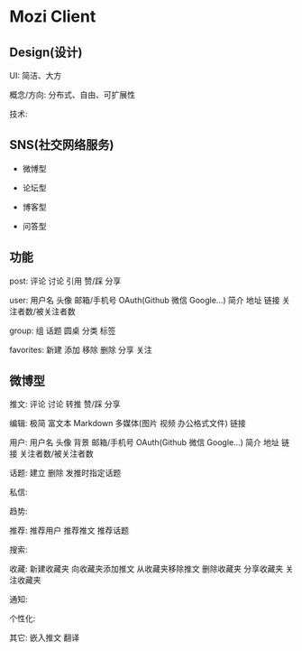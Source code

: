 # Mozi Client

## Design(设计)

UI: 简洁、大方

概念/方向: 分布式、自由、可扩展性

技术: 

## SNS(社交网络服务)

- 微博型 

- 论坛型 

- 博客型

- 问答型




## 功能

post: 评论 讨论 引用 赞/踩 分享

user: 用户名 头像 邮箱/手机号 OAuth(Github 微信 Google...) 简介 地址 链接 关注者数/被关注者数 

group: 组 话题 圆桌 分类 标签

favorites: 新建 添加 移除 删除 分享 关注

## 微博型

推文: 评论 讨论 转推 赞/踩 分享

编辑: 极简 富文本 Markdown 多媒体(图片 视频 办公格式文件) 链接

用户: 用户名 头像 背景 邮箱/手机号 OAuth(Github 微信 Google...) 简介 地址 链接 关注者数/被关注者数

话题: 建立 删除 发推时指定话题

私信: 

趋势: 

推荐: 推荐用户 推荐推文 推荐话题

搜索:

收藏: 新建收藏夹 向收藏夹添加推文 从收藏夹移除推文 删除收藏夹 分享收藏夹 关注收藏夹

通知:

个性化:



其它: 嵌入推文 翻译
